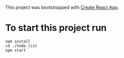 This project was bootstrapped with [Create React App](https://github.com/facebook/create-react-app).

# To start this project run

```shell
npm install 
cd ./todo_list
npm start
